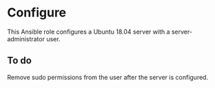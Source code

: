 # Configure
This Ansible role configures a Ubuntu 18.04 server with a server-administrator user.

## To do
Remove sudo permissions from the user after the server is configured.
